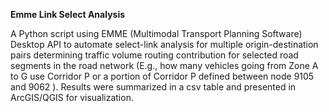 **Emme Link Select Analysis**

A Python script using EMME (Multimodal Transport Planning Software) Desktop API to automate select-link analysis for multiple origin-destination pairs determining traffic volume routing contribution for selected road segments in the road network (E.g., how many vehicles going from Zone A to G use Corridor P or a portion of Corridor P defined between node 9105 and 9062 ). Results were summarized in a csv table and presented in ArcGIS/QGIS for visualization.
